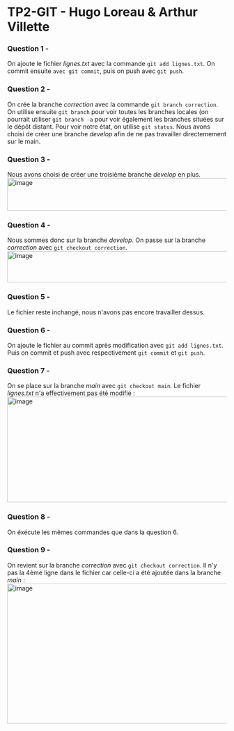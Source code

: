 # TP2-GIT - Hugo Loreau & Arthur Villette

### Question 1 - 
On ajoute le fichier _lignes.txt_ avec la commande `git add lignes.txt`. On commit ensuite `avec git commit`, puis on push avec `git push`.

### Question 2 -
On crée la branche _correction_ avec la commande `git branch correction`. On utilise ensuite `git branch` pour voir toutes les branches locales (on pourrait utiliser `git branch -a` pour voir également les branches situées sur le dépôt distant. Pour voir notre état, on utilise `git status`. 
Nous avons choisi de créer une branche _develop_ afin de ne pas travailler directemement sur le main. 


### Question 3 -
Nous avons choisi de créer une troisième branche _develop_ en plus. 
<img width="571" height="75" alt="image" src="https://github.com/user-attachments/assets/1542b705-62c1-4a12-896a-df6579173c43" />

### Question 4 -
Nous sommes donc sur la branche _develop_. On passe sur la branche _correction_ avec `git checkout correction`.
<img width="615" height="72" alt="image" src="https://github.com/user-attachments/assets/8692390b-a8fb-41c8-8253-8dea26d02539" />

### Question 5 -
Le fichier reste inchangé, nous n'avons pas encore travailler dessus.

### Question 6 -
On ajoute le fichier au commit après modification avec `git add lignes.txt`. Puis on commit et push avec respectivement `git commit` et `git push`.

### Question 7 -
On se place sur la branche _main_ avec `git checkout main`. 
Le fichier _lignes.txt_ n'a effectivement pas été modifié : 
<img width="1767" height="243" alt="image" src="https://github.com/user-attachments/assets/110a6ab6-1b2f-4b85-8e1a-4369ce382fd6" />

### Question 8 -
On éxécute les mêmes commandes que dans la question 6.

### Question 9 -
On revient sur la branche _correction_ avec `git checkout correction`. 
Il n'y pas la 4ème ligne dans le fichier car celle-ci a été ajoutée dans la branche _main_ : 
<img width="1763" height="322" alt="image" src="https://github.com/user-attachments/assets/41e70e54-cbd7-41e3-8d39-d08a6987fbd4" />




